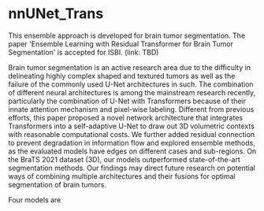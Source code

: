 # nnUNet_Trans
This ensemble approach is developed for brain tumor segmentation.
The paper 'Ensemble Learning with Residual Transformer for Brain Tumor Segmentation' is accepted for ISBI. (link: TBD)

Brain tumor segmentation is an active research area due to the difficulty in delineating highly complex shaped and textured tumors as well as the failure of the commonly used U-Net architectures in such. The combination of different neural architectures is among the mainstream research recently, particularly the combination of U-Net with Transformers because of their innate attention mechanism and pixel-wise labeling. Different from previous efforts, this paper proposed a novel network architecture that integrates Transformers into a self-adaptive U-Net to draw out 3D volumetric contexts with reasonable computational costs. We further added residual connection to prevent degradation in information flow and explored ensemble methods, as the evaluated models have edges on different cases and sub-regions. On the BraTS 2021 dataset (3D), our models outperformed state-of-the-art segmentation methods. Our findings may direct future research on potential ways of combining multiple architectures and their fusions for optimal segmentation of brain tumors.

Four models are 
